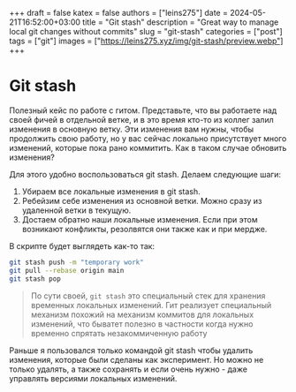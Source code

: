 +++ 
draft = false
katex = false
authors = ["leins275"]
date = 2024-05-21T16:52:00+03:00
title = "Git stash"
description = "Great way to manage local git changes without commits"
slug = "git-stash"
categories = ["post"]
tags = ["git"]
images = ["https://leins275.xyz/img/git-stash/preview.webp"]
+++

# Git stash

Полезный кейс по работе с гитом. Представьте, что вы работаете над своей фичей в отдельной ветке, и в это время кто-то из коллег залил изменения в основную ветку. Эти изменения вам нужны, чтобы продолжить свою работу, но у вас сейчас локально присутствует много изменений, которые пока рано коммитить. Как в таком случае обновить изменения?

Для этого удобно воспользоваться git stash. Делаем следующие шаги:
1. Убираем все локальные изменения в git stash.
2. Ребейзим себе изменения из основной ветки. Можно сразу из удаленной ветки в текущую.
3. Достаем обратно наши локальные изменения. Если при этом возникают конфликты, резолвятся они также как и при мердже.

В скрипте будет выглядеть как-то так:

```bash
git stash push -m "temporary work"
git pull --rebase origin main
git stash pop
```

> По сути своей, `git stash` это специальный стек для хранения временных локальных изменений. Гит реализует специальный механизм похожий на механизм коммитов для локальных изменений, что быватет полезно в частности когда нужно временно спрятать незакоммиченную работу

Раньше я пользовался только командой git stash чтобы удалить изменения, которые были сделаны как эксперимент. Но можно не только удалять, а также сохранять и если очень нужно - даже управлять версиями локальных изменений.
